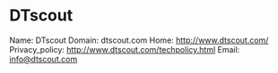 
# DTscout

Name: DTscout
Domain: dtscout.com
Home: http://www.dtscout.com/
Privacy_policy: http://www.dtscout.com/techpolicy.html
Email: info@dtscout.com
